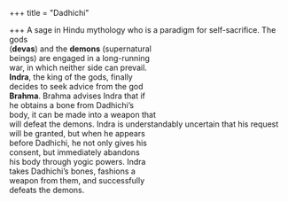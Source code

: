 +++
title = "Dadhichi"

+++
A sage in Hindu mythology who is a paradigm for self-sacrifice. The gods  
(**devas**) and the **demons** (supernatural  
beings) are engaged in a long-running  
war, in which neither side can prevail.  
**Indra**, the king of the gods, finally  
decides to seek advice from the god  
**Brahma**. Brahma advises Indra that if  
he obtains a bone from Dadhichi’s  
body, it can be made into a weapon that  
will defeat the demons. Indra is understandably uncertain that his request  
will be granted, but when he appears  
before Dadhichi, he not only gives his  
consent, but immediately abandons  
his body through yogic powers. Indra  
takes Dadhichi’s bones, fashions a  
weapon from them, and successfully  
defeats the demons.